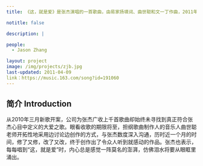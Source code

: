 ```yaml
---
title: 《这，就是爱》是张杰演唱的一首歌曲，由易家扬填词、曲世聪和文一丁作曲，2011年4月9日《这，就是爱》获得首届全球流行音乐金榜点播冠军、金曲奖。

notitle: false

description: |

people:
  - Jason Zhang

layout: project
image: /img/projects/zjb.jpg
last-updated: 2011-04-09
link：https://music.163.com/song?id=191060
---
```


## 简介 Introduction
从2010年三月新歌开案，公司为张杰广收上千首歌曲却始终未寻找到真正符合张杰心目中定义的大爱之歌。眼看收歌的期限将至，担纲歌曲制作人的音乐人曲世聪老师开拓性地采用边讨论边创作的方式，与张杰数度深入沟通，历时近一个月的时间，修了又修，改了又改，终于创作出了令众人听到就感动的作品。张杰也表示，每每唱到“这，就是爱”时，内心总是感觉一阵莫名的澎湃，仿佛泪水将要从眼眶里涌出。


